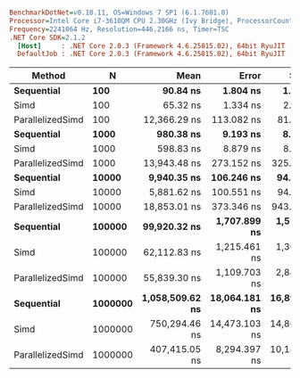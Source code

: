 ``` ini

BenchmarkDotNet=v0.10.11, OS=Windows 7 SP1 (6.1.7601.0)
Processor=Intel Core i7-3610QM CPU 2.30GHz (Ivy Bridge), ProcessorCount=8
Frequency=2241064 Hz, Resolution=446.2166 ns, Timer=TSC
.NET Core SDK=2.1.2
  [Host]	 : .NET Core 2.0.3 (Framework 4.6.25815.02), 64bit RyuJIT
  DefaultJob : .NET Core 2.0.3 (Framework 4.6.25815.02), 64bit RyuJIT


```
|			Method |	   N |			  Mean |		 Error |		StdDev |		  Median | Scaled | ScaledSD |
|----------------- |-------- |----------------:|--------------:|--------------:|----------------:|-------:|---------:|
|		**Sequential** |	 **100** |		  **90.84 ns** |	  **1.804 ns** |	  **1.853 ns** |		**90.47 ns** |	 **1.00** |		**0.00** |
|			  Simd |	 100 |		  65.32 ns |	  1.334 ns |	  2.814 ns |		64.40 ns |	 0.72 |		0.03 |
| ParallelizedSimd |	 100 |	  12,366.29 ns |	113.082 ns |	 81.766 ns |	12,392.61 ns | 136.19 |		2.82 |
|		**Sequential** |	**1000** |		 **980.38 ns** |	  **9.193 ns** |	  **8.150 ns** |	   **980.29 ns** |	 **1.00** |		**0.00** |
|			  Simd |	1000 |		 598.83 ns |	  8.879 ns |	  8.306 ns |	   597.92 ns |	 0.61 |		0.01 |
| ParallelizedSimd |	1000 |	  13,943.48 ns |	273.152 ns |	325.168 ns |	13,974.94 ns |	14.22 |		0.34 |
|		**Sequential** |   **10000** |	   **9,940.35 ns** |	**106.246 ns** |	 **94.184 ns** |	 **9,949.58 ns** |	 **1.00** |		**0.00** |
|			  Simd |   10000 |	   5,881.62 ns |	100.551 ns |	 94.055 ns |	 5,871.03 ns |	 0.59 |		0.01 |
| ParallelizedSimd |   10000 |	  18,853.01 ns |	373.346 ns |	943.493 ns |	18,509.48 ns |	 1.90 |		0.10 |
|		**Sequential** |  **100000** |	  **99,920.32 ns** |  **1,707.899 ns** |  **1,514.007 ns** |	**99,704.61 ns** |	 **1.00** |		**0.00** |
|			  Simd |  100000 |	  62,112.83 ns |  1,215.461 ns |  1,300.529 ns |	62,349.35 ns |	 0.62 |		0.02 |
| ParallelizedSimd |  100000 |	  55,839.30 ns |  1,109.703 ns |  2,844.594 ns |	55,824.17 ns |	 0.56 |		0.03 |
|		**Sequential** | **1000000** | **1,058,509.62 ns** | **18,064.181 ns** | **16,897.245 ns** | **1,057,177.41 ns** |	 **1.00** |		**0.00** |
|			  Simd | 1000000 |	 750,294.46 ns | 14,473.103 ns | 14,862.810 ns |   753,609.30 ns |	 0.71 |		0.02 |
| ParallelizedSimd | 1000000 |	 407,415.05 ns |  8,294.397 ns | 10,186.265 ns |   403,311.18 ns |	 0.38 |		0.01 |
